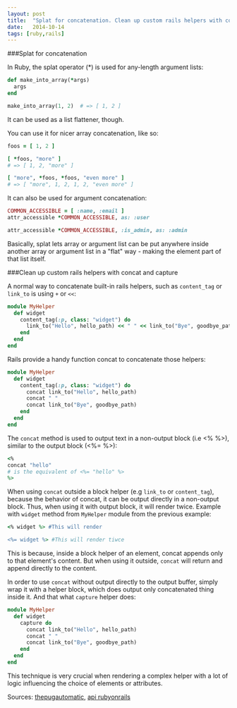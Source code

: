 ```yaml
---
layout: post
title:  "Splat for concatenation. Clean up custom rails helpers with concat and capture"
date:   2014-10-14
tags: [ruby,rails]
---
```


###Splat for concatenation

In Ruby, the splat operator (*) is used for any-length argument lists:

```ruby
def make_into_array(*args)
  args
end

make_into_array(1, 2)  # => [ 1, 2 ]
```

It can be used as a list flattener, though.

You can use it for nicer array concatenation, like so:

```ruby
foos = [ 1, 2 ]

[ *foos, "more" ]
# => [ 1, 2, "more" ]

[ "more", *foos, *foos, "even more" ]
# => [ "more", 1, 2, 1, 2, "even more" ]
```

It can also be used for argument concatenation:

```ruby
COMMON_ACCESSIBLE = [ :name, :email ]
attr_accessible *COMMON_ACCESSIBLE, as: :user

attr_accessible *COMMON_ACCESSIBLE, :is_admin, as: :admin
```

Basically, splat lets array or argument list can be put anywhere inside another array or argument list in a "flat" way - making the element part of that list itself.

###Clean up custom rails helpers with concat and capture

A normal way to concatenate built-in rails helpers, such as `content_tag` or `link_to` is using `+` or `<<`:

```ruby
module MyHelper
  def widget
    content_tag(:p, class: "widget") do
      link_to("Hello", hello_path) << " " << link_to("Bye", goodbye_path)
    end
  end
end
```

Rails provide a handy function concat to concatenate those helpers:

```ruby
module MyHelper
  def widget
    content_tag(:p, class: "widget") do
      concat link_to("Hello", hello_path)
      concat " "
      concat link_to("Bye", goodbye_path)
    end
  end
end
```

The `concat` method is used to output text in a non-output block (i.e <% %>),  similar to the output block (<%= %>):

```ruby
<%
concat "hello"
# is the equivalent of <%= "hello" %>
%>
```

When using `concat` outside a block helper (e.g `link_to` or `content_tag`), because the behavior of concat, it can be output directly in a non-output block. Thus, when using it with output block, it will render twice. Example with `widget` method from `MyHelper` module from the previous example:

```ruby
<% widget %> #This will render

<%= widget %> #This will render tiwce
```

This is because, inside a block helper of an element, concat appends only to that element's content. But when using it outside, `concat` will return and append directly to the content.

In order to use `concat` without output directly to the output buffer, simply wrap it with a helper block, which does output only concatenated thing inside it. And that what `capture` helper does:

```ruby
module MyHelper
  def widget
    capture do
      concat link_to("Hello", hello_path)
      concat " "
      concat link_to("Bye", goodbye_path)
    end
  end
end
```

This technique is very crucial when rendering a complex helper with a lot of logic influencing the choice of elements or attributes.

Sources: [thepugautomatic](http://thepugautomatic.com/2013/06/helpers/), [api rubyonrails](http://api.rubyonrails.org/classes/ActionView/Helpers/TextHelper.html#method-i-concat)
